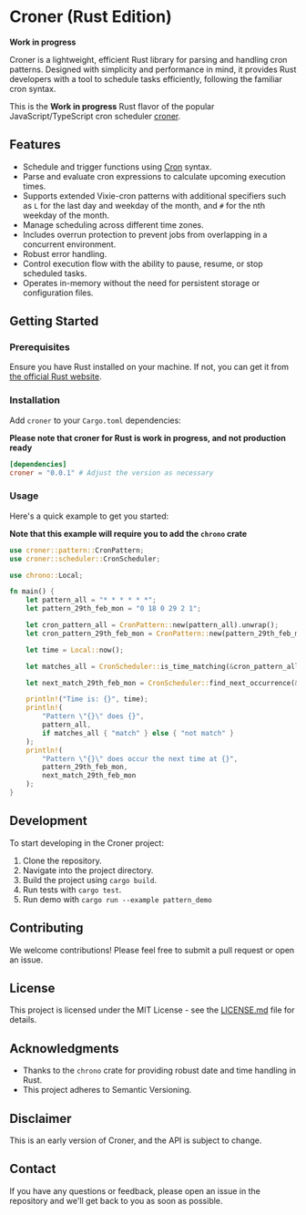 # Croner (Rust Edition)

**Work in progress**

Croner is a lightweight, efficient Rust library for parsing and handling cron patterns. Designed with simplicity and performance in mind, it provides Rust developers with a tool to schedule tasks efficiently, following the familiar cron syntax.

This is the **Work in progress** Rust flavor of the popular JavaScript/TypeScript cron scheduler [croner](https://github.com/hexagon/croner).

## Features

*   Schedule and trigger functions using [Cron](https://en.wikipedia.org/wiki/Cron#CRON_expression) syntax.
*   Parse and evaluate cron expressions to calculate upcoming execution times.
*   Supports extended Vixie-cron patterns with additional specifiers such as `L` for the last day and weekday of the month, and `#` for the nth weekday of the month.
*   Manage scheduling across different time zones.
*   Includes overrun protection to prevent jobs from overlapping in a concurrent environment.
*   Robust error handling.
*   Control execution flow with the ability to pause, resume, or stop scheduled tasks.
*   Operates in-memory without the need for persistent storage or configuration files.

## Getting Started

### Prerequisites

Ensure you have Rust installed on your machine. If not, you can get it from [the official Rust website](https://www.rust-lang.org/).

### Installation

Add `croner` to your `Cargo.toml` dependencies:

**Please note that croner for Rust is work in progress, and not production ready**

```toml
[dependencies]
croner = "0.0.1" # Adjust the version as necessary
```

### Usage

Here's a quick example to get you started:

**Note that this example will require you to add the `chrono` crate**

```rust
use croner::pattern::CronPattern;
use croner::scheduler::CronScheduler;

use chrono::Local;

fn main() {
    let pattern_all = "* * * * * *";
    let pattern_29th_feb_mon = "0 18 0 29 2 1";

    let cron_pattern_all = CronPattern::new(pattern_all).unwrap();
    let cron_pattern_29th_feb_mon = CronPattern::new(pattern_29th_feb_mon).unwrap();

    let time = Local::now();

    let matches_all = CronScheduler::is_time_matching(&cron_pattern_all, &time).unwrap();

    let next_match_29th_feb_mon = CronScheduler::find_next_occurrence(&cron_pattern_29th_feb_mon, &time).unwrap();

    println!("Time is: {}", time);
    println!(
        "Pattern \"{}\" does {}",
        pattern_all,
        if matches_all { "match" } else { "not match" }
    );
    println!(
        "Pattern \"{}\" does occur the next time at {}",
        pattern_29th_feb_mon,
        next_match_29th_feb_mon
    );
}
```

## Development

To start developing in the Croner project:

1. Clone the repository.
2. Navigate into the project directory.
3. Build the project using `cargo build`.
4. Run tests with `cargo test`.
5. Run demo with `cargo run --example pattern_demo`

## Contributing

We welcome contributions! Please feel free to submit a pull request or open an issue.

## License

This project is licensed under the MIT License - see the [LICENSE.md](LICENSE.md) file for details.

## Acknowledgments

- Thanks to the `chrono` crate for providing robust date and time handling in Rust.
- This project adheres to Semantic Versioning.

## Disclaimer

This is an early version of Croner, and the API is subject to change.

## Contact

If you have any questions or feedback, please open an issue in the repository and we'll get back to you as soon as possible.